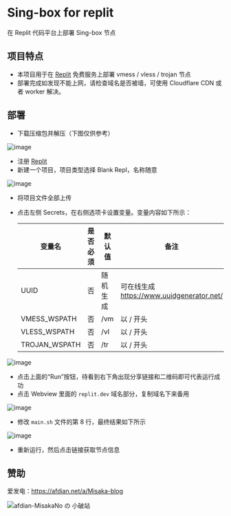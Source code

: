 # Sing-box for replit

在 Replit 代码平台上部署 Sing-box 节点

## 项目特点

* 本项目用于在 [Replit](https://replit.com/) 免费服务上部署 vmess / vless / trojan 节点
* 部署完成如发现不能上网，请检查域名是否被墙，可使用 Cloudflare CDN 或者 worker 解决。

## 部署

* 下载压缩包并解压（下图仅供参考）

![image](https://user-images.githubusercontent.com/122191366/218304812-289de515-cd33-4233-b42d-184647715d34.png)

* 注册 [Replit](https://replit.com/)
* 新建一个项目，项目类型选择 Blank Repl，名称随意

![image](https://user-images.githubusercontent.com/122191366/218304834-5bebffb1-882c-43eb-ba80-6af020575df9.png)

* 将项目文件全部上传
* 点击左侧 Secrets，在右侧选项卡设置变量。变量内容如下所示：

  | 变量名 | 是否必须 | 默认值 | 备注 |
  | ------------  | ------ | ------ | ------ |
  | UUID          | 否 | 随机生成 | 可在线生成 https://www.uuidgenerator.net/ |
  | VMESS_WSPATH  | 否 | /vm | 以 / 开头 |
  | VLESS_WSPATH  | 否 | /vl | 以 / 开头 |
  | TROJAN_WSPATH | 否 | /tr | 以 / 开头 |

![image](https://user-images.githubusercontent.com/122191366/218304846-6c6f80f9-b5ce-4eeb-82dd-5f201f1fc2bf.png)

* 点击上面的“Run”按钮，待看到右下角出现分享链接和二维码即可代表运行成功
* 点击 Webview 里面的 `replit.dev` 域名部分，复制域名下来备用

![image](https://github.com/Misaka-blog/replit-sbox/assets/122191366/77591e9c-b30b-4c32-9d18-1f9741b80cb6)

* 修改 `main.sh` 文件的第 8 行，最终结果如下所示

![image](https://github.com/Misaka-blog/replit-sbox/assets/122191366/069f50bc-f325-4a40-95e2-a2c872627121)

* 重新运行，然后点击链接获取节点信息

## 赞助

爱发电：https://afdian.net/a/Misaka-blog

![afdian-MisakaNo の 小破站](https://user-images.githubusercontent.com/122191366/211533469-351009fb-9ae8-4601-992a-abbf54665b68.jpg)
